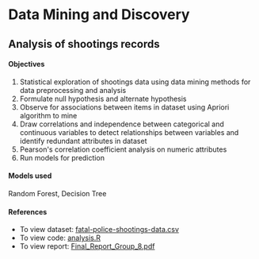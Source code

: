 # Data Mining and Discovery

## Analysis of shootings records

#### Objectives
1. Statistical exploration of shootings data using data mining methods for data preprocessing and analysis
2. Formulate null hypothesis and alternate hypothesis
3. Observe for associations between items in dataset using Apriori algorithm to mine
4. Draw correlations and independence between categorical and continuous variables to detect relationships between variables and identify redundant attributes in dataset
5. Pearson's correlation coefficient analysis on numeric attributes
6. Run models for prediction


#### Models used
Random Forest, Decision Tree

#### References
- To view dataset: [fatal-police-shootings-data.csv](https://github.com/kai-shuen-neo/dm-ShootingsRecords/blob/main/fatal-police-shootings-data.csv)
- To view code: [analysis.R](https://github.com/kai-shuen-neo/dm-ShootingsRecords/blob/main/analysis.R)
- To view report: [Final_Report_Group_8.pdf](https://github.com/kai-shuen-neo/dm-ShootingsRecords/blob/main/Final_Report_Group_8.pdf)

